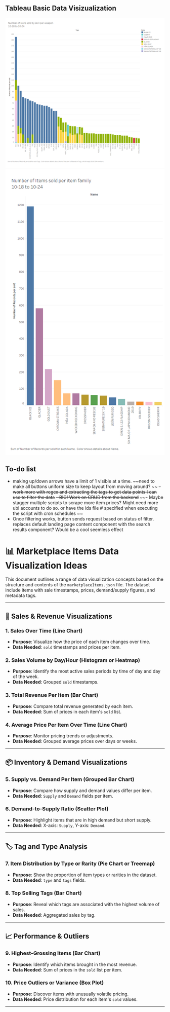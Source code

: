 ## Tableau Basic Data Visizualization 
![alt text](https://raw.githubusercontent.com/jackkbowen/R6-Market-Tracker/refs/heads/main/SiegeData1.png)
![alt text](https://raw.githubusercontent.com/jackkbowen/R6-Market-Tracker/refs/heads/main/SiegeData2.png)

## To-do list
- making up/down arrows have a limit of 1 visible at a time. ~~need to make all buttons uniform size to keep  layout from moving around? ~~
~~- work more with regex and extracting the tags to get data points I can use to filter the data~~
~~- BIG! Work on CRUD from the backend~~
~~- Maybe stagger multiple scripts to scrape more item prices? Might need more ubi accounts to do so. or have the ids file # specified when executing the script with cron schedules ~~
- Once filtering works, button sends request based on status of filter. replaces default landing page content component with the search results component? Would be a cool seemless effect


# 📊 Marketplace Items Data Visualization Ideas

This document outlines a range of data visualization concepts based on the structure and contents of the `marketplaceItems.json` file. The dataset include items with sale timestamps, prices, demand/supply figures, and metadata tags.

---

## 🛒 Sales & Revenue Visualizations

### 1. Sales Over Time (Line Chart)
- **Purpose**: Visualize how the price of each item changes over time.
- **Data Needed**: `sold` timestamps and prices per item.

### 2. Sales Volume by Day/Hour (Histogram or Heatmap)
- **Purpose**: Identify the most active sales periods by time of day and day of the week.
- **Data Needed**: Grouped `sold` timestamps.

### 3. Total Revenue Per Item (Bar Chart)
- **Purpose**: Compare total revenue generated by each item.
- **Data Needed**: Sum of prices in each item's `sold` list.

### 4. Average Price Per Item Over Time (Line Chart)
- **Purpose**: Monitor pricing trends or adjustments.
- **Data Needed**: Grouped average prices over days or weeks.

---

## 📦 Inventory & Demand Visualizations

### 5. Supply vs. Demand Per Item (Grouped Bar Chart)
- **Purpose**: Compare how supply and demand values differ per item.
- **Data Needed**: `Supply` and `Demand` fields per item.

### 6. Demand-to-Supply Ratio (Scatter Plot)
- **Purpose**: Highlight items that are in high demand but short supply.
- **Data Needed**: X-axis: `Supply`, Y-axis: `Demand`.

---

## 🏷️ Tag and Type Analysis

### 7. Item Distribution by Type or Rarity (Pie Chart or Treemap)
- **Purpose**: Show the proportion of item types or rarities in the dataset.
- **Data Needed**: `type` and `tags` fields.

### 8. Top Selling Tags (Bar Chart)
- **Purpose**: Reveal which tags are associated with the highest volume of sales.
- **Data Needed**: Aggregated sales by tag.

---

## 📈 Performance & Outliers

### 9. Highest-Grossing Items (Bar Chart)
- **Purpose**: Identify which items brought in the most revenue.
- **Data Needed**: Sum of prices in the `sold` list per item.

### 10. Price Outliers or Variance (Box Plot)
- **Purpose**: Discover items with unusually volatile pricing.
- **Data Needed**: Price distribution for each item's `sold` values.

---

